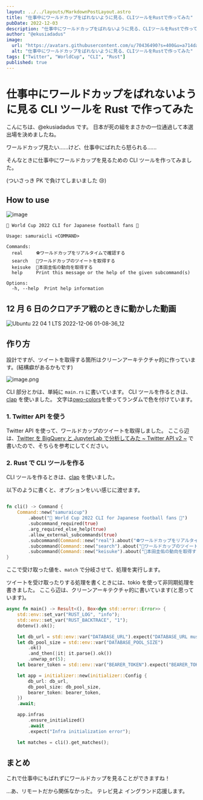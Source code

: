 ```yaml
---
layout: ../../layouts/MarkdownPostLayout.astro
title: "仕事中にワールドカップをばれないように見る、CLIツールをRustで作ってみた"
pubDate: 2022-12-03
description: "仕事中にワールドカップをばれないように見る、CLIツールをRustで作ってみた"
author: "@ekusiadadus"
image:
  url: "https://avatars.githubusercontent.com/u/70436490?s=400&u=a714da7802c65046265c6848887eecddfc58b5c0&v=4"
  alt: "仕事中にワールドカップをばれないように見る、CLIツールをRustで作ってみた"
tags: ["Twitter", "WorldCup", "CLI", "Rust"]
published: true
---
```


# 仕事中にワールドカップをばれないように見る CLI ツールを Rust で作ってみた

こんにちは、@ekusiadadus です。
日本が死の組をまさかの一位通過して本選出場を決めましたね。

ワールドカップ見たい......けど、仕事中にばれたら怒られる......

そんなときに仕事中にワールドカップを見るための CLI ツールを作ってみました。

(ついさっき PK で負けてしまいました 😢)

## How to use

![image](https://user-images.githubusercontent.com/70436490/205714489-7e4f5874-f6a8-47f9-98d4-011d3930b49c.png)

```
🌸 World Cup 2022 CLI for Japanese football fans 🌸

Usage: samuraicli <COMMAND>

Commands:
  real     ⚽ワールドカップをリアルタイムで確認する
  search   🥅ワールドカップのツイートを取得する
  keisuke  📣本田圭佑の動向を取得する
  help     Print this message or the help of the given subcommand(s)

Options:
  -h, --help  Print help information
```

## 12 月 6 日のクロアチア戦のときに動かした動画

![Ubuntu 22 04 1 LTS 2022-12-06 01-08-36_12](https://user-images.githubusercontent.com/70436490/205720685-f5692fd6-34fa-420a-ae3b-65e4b41c4429.gif)

## 作り方

設計ですが、ツイートを取得する箇所はクリーンアーキテクチャ的に作っています。(結構癖があるかもです)

![image.png](https://qiita-image-store.s3.ap-northeast-1.amazonaws.com/0/905557/3b6d343d-b398-c6c2-076c-019afc13f3ff.png)

CLI 部分とかは、単純に `main.rs` に書いています。
CLI ツールを作るときは、[clap](https://crates.io/crates/clap) を使いました。
文字は[owo-colors](https://crates.io/crates/owo-colors)を使ってランダムで色を付けています。

### 1. Twitter API を使う

Twitter API を使って、ワールドカップのツイートを取得しました。
ここら辺は、[Twitter を BigQuery と JupyterLab で分析してみた ~ Twitter API v2 ~](https://zenn.dev/ekusiadadus/articles/twitter_bigquery_jupyterlab1) で書いたので、そちらを参考にしてください。

### 2. Rust で CLI ツールを作る

CLI ツールを作るときは、[clap](https://crates.io/crates/clap) を使いました。

以下のように書くと、オプションをいい感じに渡せます。

```rust

fn cli() -> Command {
    Command::new("samuraicup")
        .about("🌸 World Cup 2022 CLI for Japanese football fans 🌸")
        .subcommand_required(true)
        .arg_required_else_help(true)
        .allow_external_subcommands(true)
        .subcommand(Command::new("real").about("⚽ワールドカップをリアルタイムで確認する"))
        .subcommand(Command::new("search").about("🥅ワールドカップのツイートを取得する"))
        .subcommand(Command::new("keisuke").about("📣本田圭佑の動向を取得する"))
}

```

ここで受け取った値を、`match` で分岐させて、処理を実行します。

ツイートを受け取ったりする処理を書くときには、tokio を使って非同期処理を書きました。
ここら辺は、クリーンアーキテクチャ的に書いています(と思っています)。

```rust
async fn main() -> Result<(), Box<dyn std::error::Error>> {
    std::env::set_var("RUST_LOG", "info");
    std::env::set_var("RUST_BACKTRACE", "1");
    dotenv().ok();

    let db_url = std::env::var("DATABASE_URL").expect("DATABASE_URL must be set");
    let db_pool_size = std::env::var("DATABASE_POOL_SIZE")
        .ok()
        .and_then(|it| it.parse().ok())
        .unwrap_or(5);
    let bearer_token = std::env::var("BEARER_TOKEN").expect("BEARER_TOKEN not set");

    let app = initializer::new(initializer::Config {
        db_url: db_url,
        db_pool_size: db_pool_size,
        bearer_token: bearer_token,
    })
    .await;

    app.infras
        .ensure_initialized()
        .await
        .expect("Infra initialization error");

    let matches = cli().get_matches();
```

## まとめ

これで仕事中にもばれずにワールドカップを見ることができますね！

...あ、リモートだから関係なかった。
テレビ見よ
イングランド応援します。
